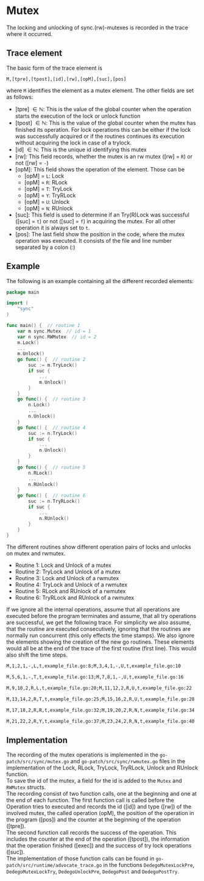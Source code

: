 # Mutex
The locking and unlocking of sync.(rw)-mutexes is recorded in the trace where it occurred.

## Trace element
The basic form of the trace element is
```
M,[tpre],[tpost],[id],[rw],[opM],[suc],[pos]
```
where `M` identifies the element as a mutex element.
The other fields are set as follows:
- [tpre] $\in \mathbb N$: This is the value of the global counter when the operation starts
the execution of the lock or unlock function
- [tpost] $\in \mathbb N$: This is the value of the global counter when the mutex has finished its operation. For lock operations this can be either if the lock was successfully acquired or if the routines continues its execution without
acquiring the lock in case of a trylock.
- [id] $\in \mathbb N$: This is the unique id identifying this mutex
- [rw]: This field records, whether the mutex is an rw mutex ([rw] = `R`) or not
([rw] = `-`)
- [opM]: This field shows the operation of the element. Those can be
  - [opM] = `L`: Lock
  - [opM] = `R`: RLock
  - [opM] = `T`: TryLock
  - [opM] = `Y`: TryRLock
  - [opM] = `U`: Unlock
  - [opM] = `N`: RUnlock
- [suc]: This field is used to determine if an Try(R)Lock was successful ([suc] = `t`)
or not ([suc] = `f`) in acquiring the mutex. For all other operation it is always
set to `t`.
- [pos]: The last field show the position in the code, where the mutex operation
was executed. It consists of the file and line number separated by a colon (:)

## Example
 The following is an  example containing all the different recorded
elements:
```go
package main

import (
    "sync"
)

func main() {  // routine 1
    var m sync.Mutex  // id = 1
    var n sync.RWMutex  // id = 2
    m.Lock()
    ...
    m.Unlock()
    go func() {  // routine 2
        suc := m.TryLock()
        if suc {
            ...
            m.Unlock()
        }
    }
    go func() {  // routine 3
        n.Lock()
        ...
        n.Unlock()
    }
    go func() {  // routine 4
        suc := n.TryLock()
        if suc {
            ...
            n.Unlock()
        }
    }
    go func() {  // routine 5
        n.RLock()
        ...
        n.RUnlock()
    }
    go func() {  // routine 6
        suc := n.TryRLock()
        if suc {
            ...
            n.RUnlock()
        }
    }
}
```
The different routines show different operation pairs of locks and unlocks on mutex and rwmutex.
- Routine 1: Lock and Unlock of a mutex
- Routine 2: TryLock and Unlock of a mutex
- Routine 3: Lock and Unlock of a rwmutex
- Routine 4: TryLock and Unlock of a rwmutex
- Routine 5: RLock and RUnlock of a rwmutex
- Routine 6: TryRLock and RUnlock of a rwmutex

If we ignore all the internal operations, assume that all operations are executed
before the program terminates and assume, that all try operations are successful,
we get the following trace. For simplicity we also assume, that the routine
are executed consecutively, ignoring that the routines are normally
run concurrent (this only effects the time stamps). We also ignore the elements showing the creation of the new go routines. These elements would all be at the end of the trace of the first routine (first line). This would also
shift the time steps.
```txt
M,1,2,1,-,L,t,example_file.go:8;M,3,4,1,-,U,t,example_file.go:10
```
```txt
M,5,6,1,-,T,t,example_file.go:13;M,7,8,1,-,U,t,example_file.go:16
```
```txt
M,9,10,2,R,L,t,example_file.go:20;M,11,12,2,R,U,t,example_file.go:22
```
```txt
M,13,14,2,R,T,t,example_file.go:25;M,15,16,2,R,U,t,example_file.go:28
```
```txt
M,17,18,2,R,R,t,example_file.go:32;M,19,20,2,R,N,t,example_file.go:34
```
```txt
M,21,22,2,R,Y,t,example_file.go:37;M,23,24,2,R,N,t,example_file.go:40
```

## Implementation
The recording of the mutex operations is implemented in the `go-patch/src/sync/mutex.go` and `go-patch/src/sync/rwmutex.go` files in the implementation of the
Lock, RLock, TryLock, TryRLock, Unlock and RUnlock function.\
To save the id of the mutex, a field for the id is added to the `Mutex` and
`RWMutex` structs.\
The recording consist of
two function calls, one at the beginning and one at the end of each function.
The first function call is called before the Operation tries to executed
and records the id ([id]) and type ([rw]) of the involved mutex, the called operation (opM), the position of the operation in the program ([pos]) and the counter at the beginning of the operation ([tpre]).\
The second function call records the success of the operation. This includes
the counter at the end of the operation ([tpost]), the information that the
operation finished ([exec]) and the success of try lock operations ([suc]).\
The implementation of those function calls can be found in
`go-patch/src/runtime/advocate_trace.go` in the functions `DedegoMutexLockPre`,
`DedegoMutexLockTry`, `DedegoUnlockPre`, `DedegoPost` and `DedegoPostTry`.

